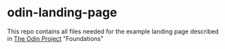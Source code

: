 # odin-landing-page

This repo contains all files needed for the example landing page described in [The Odin Project](https://www.theodinproject.com/) "Foundations"